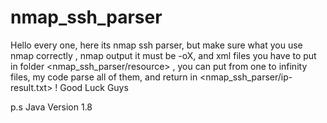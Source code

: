 # nmap_ssh_parser

Hello every one, here its nmap ssh parser, but make sure what you use nmap correctly , nmap output it must be  -oX,
and xml files you have to put in folder <nmap_ssh_parser/resource> , you can put from one to infinity files, my code parse all of them, and return in <nmap_ssh_parser/ip-result.txt> ! Good Luck Guys

p.s Java Version 1.8
